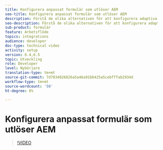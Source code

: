```yaml
---
title: Konfigurera anpassat formulär som utlöser AEM
seo-title: Konfigurera anpassat formulär som utlöser AEM
description: Förstå de olika alternativen för att konfigurera adaptiva formulär som utlöser AEM arbetsflöde
seo-description: Förstå de olika alternativen för att konfigurera adaptiva formulär som utlöser AEM arbetsflöde
sub-product: formulär
feature: Arbetsflöde
topics: integrations
audience: developer
doc-type: technical video
activity: setup
version: 6.4,6.5
topic: Utveckling
role: Developer
level: Nybörjare
translation-type: tm+mt
source-git-commit: 7d7034026826a5a46a91b6425a5cebfffab2934d
workflow-type: tm+mt
source-wordcount: '50'
ht-degree: 6%

---
```



# Konfigurera anpassat formulär som utlöser AEM


>[!VIDEO](https://video.tv.adobe.com/v/28316?quality=9&learn=on)

